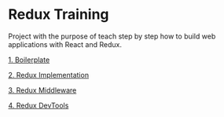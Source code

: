 # Redux Training

Project with the purpose of teach step by step how to build web applications with React and Redux.

[1. Boilerplate](1-Boilerplate)

[2. Redux Implementation](2-ReduxImplementation)

[3. Redux Middleware](3-ReduxMiddleware)

[4. Redux DevTools](4-ReduxDevTools)
